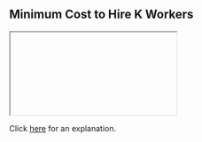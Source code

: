 ##  Minimum Cost to Hire K Workers 

<iframe></iframe>

Click [here](Explanation.md) for an explanation.

